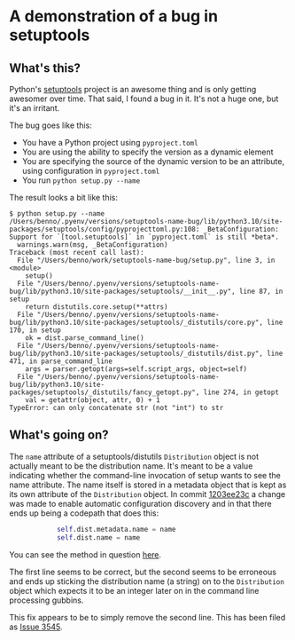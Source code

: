 # A demonstration of a bug in setuptools

## What's this?

Python's [setuptools](https://github.com/pypa/setuptools) project is an awesome thing and is only getting awesomer over time. That said, I found a bug in it. It's not a huge one, but it's an irritant.

The bug goes like this:

- You have a Python project using `pyproject.toml`
- You are using the ability to specify the version as a dynamic element
- You are specifying the source of the dynamic version to be an attribute, using configuration in `pyproject.toml`
- You run `python setup.py --name`

The result looks a bit like this:

```console
$ python setup.py --name
/Users/benno/.pyenv/versions/setuptools-name-bug/lib/python3.10/site-packages/setuptools/config/pyprojecttoml.py:108: _BetaConfiguration: Support for `[tool.setuptools]` in `pyproject.toml` is still *beta*.
  warnings.warn(msg, _BetaConfiguration)
Traceback (most recent call last):
  File "/Users/benno/work/setuptools-name-bug/setup.py", line 3, in <module>
    setup()
  File "/Users/benno/.pyenv/versions/setuptools-name-bug/lib/python3.10/site-packages/setuptools/__init__.py", line 87, in setup
    return distutils.core.setup(**attrs)
  File "/Users/benno/.pyenv/versions/setuptools-name-bug/lib/python3.10/site-packages/setuptools/_distutils/core.py", line 170, in setup
    ok = dist.parse_command_line()
  File "/Users/benno/.pyenv/versions/setuptools-name-bug/lib/python3.10/site-packages/setuptools/_distutils/dist.py", line 471, in parse_command_line
    args = parser.getopt(args=self.script_args, object=self)
  File "/Users/benno/.pyenv/versions/setuptools-name-bug/lib/python3.10/site-packages/setuptools/_distutils/fancy_getopt.py", line 274, in getopt
    val = getattr(object, attr, 0) + 1
TypeError: can only concatenate str (not "int") to str
```

## What's going on?

The `name` attribute of a setuptools/distutils `Distribution` object is not actually meant to be the distribution name. It's meant to be a value indicating whether the command-line invocation of setup wants to see the name attribute. The name itself is stored in a metadata object that is kept as its own attribute of the `Distribution` object. In commit [1203ee23c](https://github.com/pypa/setuptools/commit/1203ee23c979175b0f9c7e4eb3854e19df95e3b2) a change was made to enable automatic configuration discovery and in that there ends up being a codepath that does this:

```python
            self.dist.metadata.name = name
            self.dist.name = name
```

You can see the method in question [here](https://github.com/pypa/setuptools/blob/main/setuptools/discovery.py#L468).

The first line seems to be correct, but the second seems to be erroneous and ends up sticking the distribution name (a string) on to the `Distribution` object which expects it to be an integer later on in the command line processing gubbins.

This fix appears to be to simply remove the second line. This has been filed as [Issue 3545](https://github.com/pypa/setuptools/issues/3545).
